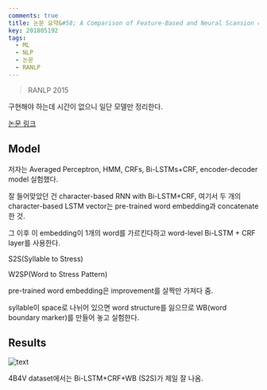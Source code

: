 ```yaml
---
comments: true
title: 논문 요약&#58; A Comparison of Feature-Based and Neural Scansion of Poetry
key: 201805192
tags:
  - ML
  - NLP
  - 논문
  - RANLP
---
```


> RANLP 2015

구현해야 하는데 시간이 없으니 일단 모델만 정리한다.

<!--more-->

[논문 링크](https://arxiv.org/abs/1711.00938)

## Model

저자는 Averaged Perceptron, HMM, CRFs, Bi-LSTMs+CRF, encoder-decoder model 실험했다.

잘 들어맞았던 건 character-based RNN with Bi-LSTM+CRF,
여기서 두 개의 character-based LSTM vector는 pre-trained word embedding과 concatenate한 것.

그 이후 이 embedding이 1개의 word를 가르킨다하고 word-level Bi-LSTM + CRF layer를 사용한다.

S2S(Syllable to Stress)

W2SP(Word to Stress Pattern)

pre-trained word embedding은 improvement를 살짝만 가져다 줌.

syllable이 space로 나뉘어 있으면 word structure를 잃으므로 WB(word boundary marker)를 만들어 놓고 실험한다.

## Results

![text](https://raw.githubusercontent.com/q0115643/my_blog/master/assets/images/paper-summary/Agirrezabal-RANLP2017/1.png)

4B4V dataset에서는 Bi-LSTM+CRF+WB (S2S)가 제일 잘 나옴.





